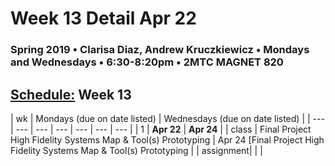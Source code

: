 # Week 13 Detail Apr 22

### Spring 2019 • Clarisa Diaz, Andrew Kruczkiewicz • Mondays and Wednesdays • 6:30-8:20pm • 2MTC MAGNET 820

## [Schedule:](./) Week 13

| wk | Mondays \(due on date listed\) | Wednesdays \(due on date listed\) |
| --- | --- | --- | --- | --- | --- | --- |
| 1 | **Apr 22** | **Apr 24** |
| class | Final Project High Fidelity Systems Map & Tool(s) Prototyping  | Apr 24 [Final Project High Fidelity Systems Map & Tool(s) Prototyping  |
| assignment|   |   |
